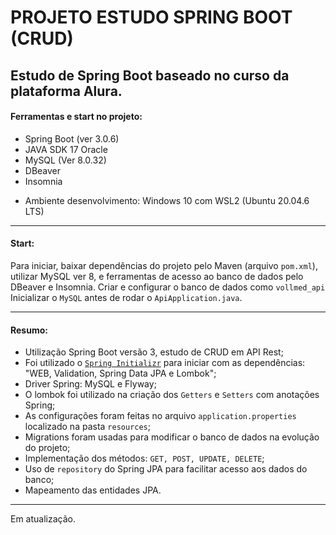 # PROJETO ESTUDO SPRING BOOT (CRUD)

## Estudo de Spring Boot baseado no curso da plataforma Alura.

#### Ferramentas e start no projeto:

- Spring Boot (ver 3.0.6)
- JAVA SDK 17 Oracle
- MySQL (Ver 8.0.32)
- DBeaver
- Insomnia
* Ambiente desenvolvimento: Windows 10 com WSL2 (Ubuntu 20.04.6 LTS)
------------
#### Start:

Para iniciar, baixar dependências do projeto pelo Maven (arquivo `pom.xml`), utilizar MySQL ver 8, e ferramentas
de acesso ao banco de dados pelo DBeaver e Insomnia.
Criar e configurar o banco de dados como `vollmed_api`
Inicializar o `MySQL` antes de rodar o `ApiApplication.java`.

-------------

#### Resumo:

- Utilização Spring Boot versão 3, estudo de CRUD em API Rest;
- Foi utilizado o <a href="https://start.spring.io/" target="_blank">`Spring Initializr`</a> para iniciar com as dependências: "WEB, Validation, Spring Data JPA e Lombok";
- Driver Spring: MySQL e Flyway;
- O lombok foi utilizado na criação dos `Getters` e `Setters` com anotações Spring;
- As configurações foram feitas no arquivo `application.properties` localizado na pasta `resources`;
- Migrations foram usadas para modificar o banco de dados na evolução do projeto;
- Implementação dos métodos: `GET, POST, UPDATE, DELETE`;
- Uso de `repository` do Spring JPA para facilitar acesso aos dados do banco;
- Mapeamento das entidades JPA.
---
Em atualização.
